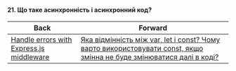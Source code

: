 #### 21. Що таке асинхронність і асинхронний код?



| Back | Forward |
|---|---|
| [Handle errors with Express.js middleware](/ua/junior/expressjs/how-to-handle-errors-in-expressjs-application.md)  | [Яка відмінність між var, let і const? Чому варто використовувати const, якщо змінна не буде змінюватися далі в коді?](/ua/junior/javascript/what-is-the-difference-between-var-let-and-const-variables-in-javascript-why-should-we-use-const-if-a-variable-wont-change-after-initialization.md) |